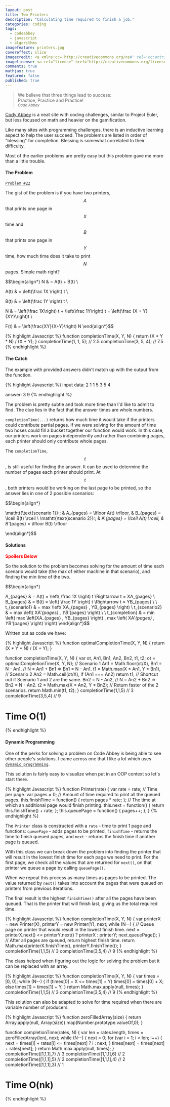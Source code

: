 ```yaml
---
layout: post
title: Two Printers
description: "Calculating time required to finish a job."
categories: coding
tags:
  - codeabbey
  - javascript
  - algorithms
imagefeature: printers.jpg
covereffect: slice
imagecredit: <a xmlns:cc='http://creativecommons.org/ns#' rel='cc:attributionURL' property='cc:attributionName' href='https://www.flickr.com/people/calliope/' target='_blank'>Muffet</a>
imagelicense: <a rel="license" href="http://creativecommons.org/licenses/by/2.0/" target="_blank"><img src="http://i.creativecommons.org/l/by/2.0/80x15.png" alt="Creative Commons Creative Commons Attribution 2.0 Generic License" title="Creative Commons Creative Commons Attribution 2.0 Generic License" border="0"></a>
comments: true
mathjax: true
featured: false
published: true
---
```


> We believe that three things lead to success: <br>
> Practice, Practice and Practice! <br>
> <small><cite>Code Abbey</cite></small>

[Cody Abbey](http://www.codeabbey.com/) is a neat site with coding challenges, similar to Project Euler, but less focused on math and heavier on the gamification.

Like many sites with programming challenges, there is an inductive learning aspect to help the user succeed. The problems are listed in order of "blessing" for completion. Blessing is somewhat correlated to their difficulty.

Most of the earlier problems are pretty easy but this problem gave me more than a little trouble.

#### The Problem

[`Problem #22`](http://www.codeabbey.com/index/task_view/two-printers)

The gist of the problem is if you have two printers, $$A$$ that prints one page in $$X$$ time and $$B$$ that prints one page in $$Y$$ time, how much time does it take to print $$N$$ pages. Simple math right?

$$\begin{align*}
N & = A(t) + B(t) \\

A(t) & = \left(\frac 1X \right) t \\

B(t) & = \left(\frac 1Y \right) t \\

N & = \left(\frac 1X\right) t + \left(\frac 1Y\right) t = \left(\frac {X + Y}{XY}\right)t \\

F(t) & = \left(\frac{XY}{X+Y}\right) N
\end{align*}$$

{% highlight Javascript %}
function completionTime(X, Y, N) {
  return (X * Y * N) / (X + Y);
}
completionTime(1, 1, 5); // 2.5
completionTime(3, 5, 4); // 7.5
{% endhighlight %}


#### The Catch

The example with provided answers didn't match up with the output from the function.

{% highlight Javascript %}
input data:
2
1 1 5
3 5 4

answer:
3 9
{% endhighlight %}

The problem is pretty subtle and took more time than I'd like to admit to find. The clue lies in the fact that the answer times are whole numbers.

`completionTime(...)` returns how much time it would take if the printers could contribute partial pages. If we were solving for the amount of time two hoses could fill a bucket together our function would work. In this case, our printers work on pages independently and rather than combining pages, each printer should only contribute whole pages.

The `completionTime`, $$t$$, is still useful for finding the answer. It can be used to determine the number of pages each printer should print. At $$t$$, both printers would be working on the last page to be printed, so the answer lies in one of 2 possible scenarios:

$$\begin{align*}

\mathtt{\text{scenario 1}}:\; & A_{pages} = \lfloor A(t) \rfloor, & B_{pages} = \lceil B(t) \rceil \\
\mathtt{\text{scenario 2}}:\; & A'_{pages} = \lceil A(t) \rceil, & B'_{pages} = \lfloor B(t) \rfloor

\end{align*}$$


#### Solutions

<span style="color: red">**Spoilers Below**</span>

So the solution to the problem becomes solving for the amount of time each scenario would take (the max of either machine in that scenario), and finding the min time of the two.

$$\begin{align*}

A_{pages} & = A(t) = \left( \frac 1X \right) t \Rightarrow t = XA_{pages} \\
B_{pages} & = B(t) = \left( \frac 1Y \right) t \Rightarrow t = YB_{pages} \\
\\
t_{scenario1} & = max \left( XA_{pages} , YB_{pages} \right) \\
t_{scenario2} & = max \left( XA'_{pages} , YB'_{pages} \right) \\
\\
t_{completion} & = min \left( max \left(XA_{pages} , YB_{pages} \right) , max \left( XA'_{pages} , YB'_{pages} \right) \right)
\end{align*}$$

Written out as code we have:

{% highlight Javascript %}
function optimalCompletionTime(X, Y, N) {
  return (X * Y * N) / (X + Y);
}

function completionTime(X, Y, N) {
  var ot, An1, Bn1, An2, Bn2, t1, t2;
  ot = optimalCompletionTime(X, Y, N);
  // Scenario 1
  An1 = Math.floor(ot/X),
  Bn1 = N - An1, // N = An1 + Bn1 => Bn1 = N - An1.
  t1 = Math.max(X * An1, Y * Bn1),
  // Scenario 2
  An2 = Math.ceil(ot/X),
  if (An1 === An2) return t1; // Shortcut out if Scenario 1 and 2 are the same.
  Bn2 = N - An2, // N = An2 + Bn2 => Bn2 = N - An2.
  t2 = Math.max(X * An2, Y * Bn2);
  // Return faster of the 2 scenarios.
  return Math.min(t1, t2);
}
completionTime(1,1,5) // 3
completionTime(3,5,4) // 9

# Time O(1)
{% endhighlight %}

#### Dynamic Programming

One of the perks for solving a problem on Code Abbey is being able to see other people's solutions. I came across one that I like a lot which uses [`dynamic programming`](http://en.wikipedia.org/wiki/Dynamic_programming).

This solution is fairly easy to visualize when put in an OOP context so let's start there.

{% highlight Javascript %}
function Printer(rate) {
  var rate = rate; // Time per page.
  var pages = 0;
  // Amount of time required to print all the queued pages.
  this.finishTime = function() {
    return pages * rate;
  };
  // The time at which an additional page would finish printing.
  this.next = function() {
    return this.finishTime() + rate;
  };
  this.queuePage = function() {
    pages++;
  };
}
{% endhighlight %}

The `Printer` class is constructed with a `rate` - time to print 1 page and functions: `queuePage` - adds pages to be printed, `finishTime` - returns the time to finish queued pages, and `next` - returns the finish time if another page is queued.

With this class we can break down the problem into finding the printer that will result in the lowest finish time for each page we need to print. For the first page, we check all the values that are returned for `next()`, on that printer we queue a page by calling `queuePage()`.

When we repeat this process as many times as pages to be printed. The value returned by `next()` takes into account the pages that were queued on printers from previous iterations.

The final result is the highest `finishTime()` after all the pages have been queued. That is the printer that will finish last, giving us the total required time.

{% highlight Javascript %}
function completionTime(X, Y, N) {
  var printerX = new Printer(X), printerY = new Printer(Y), next;
  while (N--) {
    // Queue page on printer that would result in the lowest finish time.
    next = printerX.next() <= printerY.next() ? printerX : printerY;
    next.queuePage();
  }
  // After all pages are queued, return highest finish time.
  return Math.max(printerX.finishTime(), printerY.finishTime());
}
completionTime(1,1,5) // 3
completionTime(3,5,4) // 9
{% endhighlight %}

The class helped when figuring out the logic for solving the problem but it can be replaced with an array.

{% highlight Javascript %}
function completionTime(X, Y, N) {
  var times = [0, 0];
  while (N--) {
    if (times[0] + X <= times[1] + Y)
      times[0] = times[0] + X;
    else
      times[1] = times[1] + Y;
  }
  return Math.max.apply(null, times);
}
completionTime(1,1,5) // 3
completionTime(3,5,4) // 9
{% endhighlight %}

This solution can also be adapted to solve for time required when there are variable number of producers:

{% highlight Javascript %}
function zeroFilledArray(size) {
  return Array.apply(null, Array(size)).map(Number.prototype.valueOf,0);
}

function completionTime(rates, N) {
  var len = rates.length, times = zeroFilledArray(len), next;
  while (N--) {
    next = 0;
    for (var i = 1; i < len; i++) {
      next = times[i] + rates[i] <= times[next] ? i : next;
    }
    times[next] = times[next] + rates[next];
  }
  return Math.max.apply(null, times);
}
completionTime([1,1,1],7) // 3
completionTime([1,1,1],6) // 2
completionTime([1,1,1],5) // 2
completionTime([1,1,1],4) // 2
completionTime([1,1,1],3) // 1

# Time O(nk)
{% endhighlight %}


